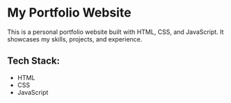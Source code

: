 # My Portfolio Website

This is a personal portfolio website built with HTML, CSS, and JavaScript. It showcases my skills, projects, and experience.

## Tech Stack:
- HTML
- CSS
- JavaScript
